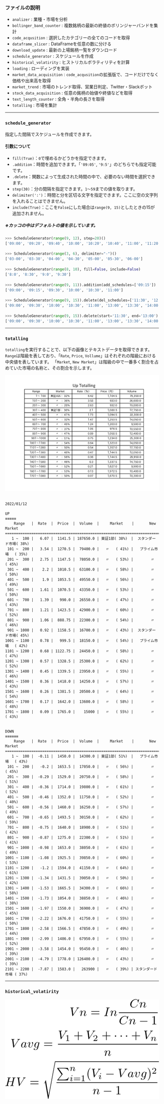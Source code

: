 ### ファイルの説明

 - `analizer` : 業種・市場を分析
 - `bollinger_band_counter` : 複数銘柄の最新の終値のボリンジャーバンドを集計
 - `code_acqusition` :  選択したカテゴリーの全てのコードを取得
 - `dataframe_slicer` : DataFrameを任意の数に分ける
 - `download_update` : 最新の上場銘柄一覧をダウンロード
 - `schedule_generator` : スケジュールを作成
 - `historical_volatirity` : ヒストリカルボラティリティを計算
 - `loading` : ローディングを実装
 - `market_data_acquisition` : `code_acqusition`の拡張版で、コードだけでなく価格や出来高を取得
 - `market_trend` : 市場のトレンド取得、営業日判定、Twitter・Slackボット
 - `stock_data_acquisition` : 任意の銘柄の始値や終値などを取得
 - `text_length_counter` : 全角・半角の長さを取得
 - `totalling` : 市場を集計

***

### `schedule_generator`

指定した間隔でスケジュールを作成できます。

#### 引数について

 - `fill(True)`：`0`で埋めるかどうかを指定できます。
 - `.addition`：時間を追加できます。「`'09:05'`, `'9:5'`」のどちらでも指定可能です。
 - `.delete`：関数によって生成された時間の中で、必要のない時間を選択できます。
 - `step(30)`：分の間隔を指定できます。`1～59`までの値を取ります。
 - `delimiter(':')`：時間と分を区切る文字を指定できます。ここに空の文字列を入れることはできません。
 - `include(True)`：ここを`False`にした場合は`range(9, 15)`としたときの15が追加されません。

##### ※カッコの中はデフォルトの値を示しています。

```python
>>> ScheduleGenerator(range(9, 12), step=20)()
['09:00', '09:20', '09:40', '10:00', '10:20', '10:40', '11:00', '11:20', '11:40', '12:00']

>>> ScheduleGenerator(range(3, 6), delimiter="-")()
['03-00', '03-30', '04-00', '04-30', '05-00', '05-30', '06-00']

>>> ScheduleGenerator(range(8, 10), fill=False, include=False)
['8:0', '8:30', '9:0', '9:30']

>>> ScheduleGenerator(range(9, 11)).addition(add_schedules=['09:15'])
['09:00', '09:15', '09:30', '10:00', '10:30', '11:00']

>>> ScheduleGenerator(range(9, 15)).delete(del_schedules=['11:30', '12:00', '12:30'])
['09:00', '09:30', '10:00', '10:30', '11:00', '13:00', '13:30', '14:00', '14:30', '15:00']

>>> ScheduleGenerator(range(9, 15)).delete(start='11:30', end='13:00')
['09:00', '09:30', '10:00', '10:30', '11:00', '13:00', '13:30', '14:00', '14:30', '15:00']
```

***

### `totalling`

`totalling`を実行することで、以下の画像とテキストデータを取得できます。
`Range`は階級を表しており、「`Rate`, `Price`, `Vollume`」はそれぞれの階級における中央値を表しています。
「`Market`, `New Market`」は階級の中で一番多く割合を占めていた市場の名称と、その割合を示します。

![totalling sample image](../data/totalling_sample.png)

```

2022/01/12

UP
≡≡≡≡≡
    Range   |  Rate  |  Price  |  Volume  |     Market    |       New Market
===================================================================================
   1 ~  100 |   6.07 |  1141.5 | 187650.0 | 東証1部( 38%)　|  スタンダード市場( 38%)
 101 ~  200 |   3.54 |  1270.5 |  79400.0 |   〃   ( 41%) |   プライム市場 　( 35%)
 201 ~  300 |   2.75 |  1147.5 |  78050.0 |   〃   ( 53%) |        〃      ( 45%)
 301 ~  400 |    2.2 |  1010.5 |  63100.0 |   〃   ( 58%) |        〃      ( 50%)
 401 ~  500 |    1.9 |  1053.5 |  49550.0 |   〃   ( 56%) |        〃      ( 49%)
 501 ~  600 |   1.61 |  1070.5 |  43350.0 |   〃   ( 53%) |        〃      ( 50%)
 601 ~  700 |   1.39 |   990.0 |  26550.0 |   〃   ( 47%) |        〃      ( 43%)
 701 ~  800 |   1.21 |  1423.5 |  42900.0 |   〃   ( 60%) |        〃      ( 52%)
 801 ~  900 |   1.06 |  888.75 |  22300.0 |   〃   ( 54%) |        〃      ( 46%)
 901 ~ 1000 |   0.92 |  1158.5 |  16700.0 |   〃   ( 43%) |  スタンダード市場( 45%)
1001 ~ 1100 |   0.78 |   999.5 |  18150.0 |   〃   ( 54%) |   プライム市場 　( 42%)
1101 ~ 1200 |   0.68 | 1122.75 |  24450.0 |   〃   ( 58%) |        〃      ( 47%)
1201 ~ 1300 |   0.57 |  1328.5 |  25300.0 |   〃   ( 62%) |        〃      ( 52%)
1301 ~ 1400 |   0.45 |  1339.5 |  23950.0 |   〃   ( 55%) |        〃      ( 46%)
1401 ~ 1500 |   0.36 |  1418.0 |  14250.0 |   〃   ( 57%) |        〃      ( 43%)
1501 ~ 1600 |   0.26 |  1381.5 |  20500.0 |   〃   ( 64%) |        〃      ( 54%)
1601 ~ 1700 |   0.17 |  1642.0 |  13600.0 |   〃   ( 58%) |        〃      ( 48%)
1701 ~ 1800 |   0.09 |  1765.0 |    15000 |   〃   ( 55%) |        〃      ( 43%)


DOWN
≡≡≡≡≡≡
    Range   |  Rate  |  Price  |  Volume  |     Market    |       New Market
===================================================================================
   1 ~  100 |  -0.11 |  1450.0 |  14300.0 | 東証1部( 51%)　|   プライム市場 　( 43%)
 101 ~  200 |   -0.2 |  1653.5 |  17050.0 |   〃   ( 56%) |        〃      ( 45%)
 201 ~  300 |  -0.29 |  1529.0 |  20750.0 |   〃   ( 58%) |        〃      ( 51%)
 301 ~  400 |  -0.36 |  1714.0 |  19800.0 |   〃   ( 61%) |        〃      ( 52%)
 401 ~  500 |  -0.46 |  1352.0 |  11750.0 |   〃   ( 52%) |        〃      ( 40%)
 501 ~  600 |  -0.56 |  1460.0 |  16250.0 |   〃   ( 57%) |        〃      ( 49%)
 601 ~  700 |  -0.65 |  1493.5 |  30150.0 |   〃   ( 62%) |        〃      ( 59%)
 701 ~  800 |  -0.75 |  1640.0 |  18900.0 |   〃   ( 51%) |        〃      ( 42%)
 801 ~  900 |  -0.87 |  1275.0 |  22300.0 |   〃   ( 51%) |        〃      ( 41%)
 901 ~ 1000 |  -0.98 |  1653.0 |  38050.0 |   〃   ( 61%) |        〃      ( 49%)
1001 ~ 1100 |  -1.08 |  1925.5 |  39850.0 |   〃   ( 60%) |        〃      ( 53%)
1101 ~ 1200 |   -1.2 |  1594.0 |  41150.0 |   〃   ( 64%) |        〃      ( 61%)
1201 ~ 1300 |  -1.34 |  1431.5 |  39050.0 |   〃   ( 50%) |        〃      ( 42%)
1301 ~ 1400 |  -1.53 |  1665.5 |  34300.0 |   〃   ( 66%) |        〃      ( 58%)
1401 ~ 1500 |  -1.73 |  1054.0 |  38850.0 |   〃   ( 46%) |        〃      ( 38%)
1501 ~ 1600 |  -1.97 |  1550.0 |  36900.0 |   〃   ( 47%) |        〃      ( 45%)
1601 ~ 1700 |  -2.22 |  1676.0 |  41750.0 |   〃   ( 55%) |        〃      ( 50%)
1701 ~ 1800 |  -2.58 |  1566.5 |  47850.0 |   〃   ( 49%) |        〃      ( 44%)
1801 ~ 1900 |  -2.99 |  1486.0 |  67950.0 |   〃   ( 55%) |        〃      ( 52%)
1901 ~ 2000 |  -3.58 |  1454.0 |  95450.0 |   〃   ( 46%) |        〃      ( 39%)
2001 ~ 2100 |  -4.79 |  1778.0 | 126400.0 |   〃   ( 43%) |        〃      ( 39%)
2101 ~ 2200 |  -7.87 |  1583.0 |   263900 |   〃   ( 39%) | スタンダード市場 ( 37%)

```

***

### `historical_volatirity`

![hv](../data/historical_volatility.png)

